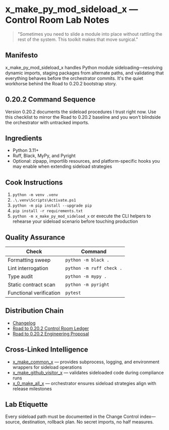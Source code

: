 # x_make_py_mod_sideload_x — Control Room Lab Notes

> "Sometimes you need to slide a module into place without rattling the rest of the system. This toolkit makes that move surgical."

## Manifesto
x_make_py_mod_sideload_x handles Python module sideloading—resolving dynamic imports, staging packages from alternate paths, and validating that everything behaves before the orchestrator commits. It's the quiet workhorse behind the Road to 0.20.2 bootstrap story.

## 0.20.2 Command Sequence
Version 0.20.2 documents the sideload procedures I trust right now. Use this checklist to mirror the Road to 0.20.2 baseline and you won't blindside the orchestrator with untracked imports.

## Ingredients
- Python 3.11+
- Ruff, Black, MyPy, and Pyright
- Optional: zipapp, importlib resources, and platform-specific hooks you may enable when extending sideload strategies

## Cook Instructions
1. `python -m venv .venv`
2. `.\.venv\Scripts\Activate.ps1`
3. `python -m pip install --upgrade pip`
4. `pip install -r requirements.txt`
5. `python -m x_make_py_mod_sideload_x` or execute the CLI helpers to rehearse your sideload scenario before touching production

## Quality Assurance
| Check | Command |
| --- | --- |
| Formatting sweep | `python -m black .`
| Lint interrogation | `python -m ruff check .`
| Type audit | `python -m mypy .`
| Static contract scan | `python -m pyright`
| Functional verification | `pytest`

## Distribution Chain
- [Changelog](./CHANGELOG.md)
- [Road to 0.20.2 Control Room Ledger](../x_0_make_all_x/Change%20Control/0.20.2/Road%20to%200.20.2%20Engineering%20Proposal.md)
- [Road to 0.20.2 Engineering Proposal](../x_0_make_all_x/Change%20Control/0.20.2/Road%20to%200.20.2%20Engineering%20Proposal.md)

## Cross-Linked Intelligence
- [x_make_common_x](../x_make_common_x/README.md) — provides subprocess, logging, and environment wrappers for sideload operations
- [x_make_github_visitor_x](../x_make_github_visitor_x/README.md) — validates sideloaded code during compliance runs
- [x_0_make_all_x](../x_0_make_all_x/README.md) — orchestrator ensures sideload strategies align with release milestones

## Lab Etiquette
Every sideload path must be documented in the Change Control index—source, destination, rollback plan. No secret imports, no half measures.
